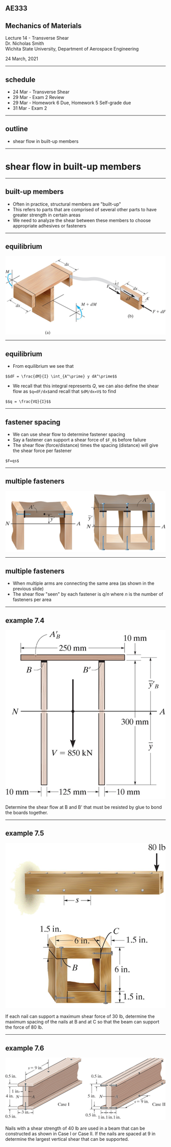 ## AE333
## Mechanics of Materials
Lecture 14 - Transverse Shear<br/>
Dr. Nicholas Smith<br/>
Wichita State University, Department of Aerospace Engineering

24 March, 2021

----
## schedule

- 24 Mar - Transverse Shear
- 29 Mar - Exam 2 Review
- 29 Mar - Homework 6 Due, Homework 5 Self-grade due
- 31 Mar - Exam 2

----
## outline

<!-- vim-markdown-toc GFM -->

* shear flow in built-up members

<!-- vim-markdown-toc -->

---
# shear flow in built-up members

----
## built-up members

-   Often in practice, structural members are "built-up"
-   This refers to parts that are comprised of several other parts to have greater strength in certain areas
-   We need to analyze the shear between these members to choose appropriate adhesives or fasteners

----
## equilibrium

![](../images/built-up-equilibrium.jpg)

----
## equilibrium

-   From equilibrium we see that

`$$dF = \frac{dM}{I} \int_{A^\prime} y dA^\prime$$`

-   We recall that this integral represents *Q*, we can also define the shear flow as `$q=dF/dx$`and recall that `$dM/dx=V$` to find

`$$q = \frac{VQ}{I}$$`

----
## fastener spacing

-   We can use shear flow to determine fastener spacing
-   Say a fastener can support a shear force of `$F_0$` before failure
-   The shear flow (force/distance) times the spacing (distance) will give the shear force per fastener

`$F=qs$`

----
## multiple fasteners

![](../images/shear-flow-multiple.jpg)

----
## multiple fasteners

-   When multiple arms are connecting the same area (as shown in the previous slide)
-   The shear flow "seen" by each fastener is *q*/*n* where *n* is the number of fasteners per area

----
## example 7.4

![](../images/example-7-4.jpg) <!-- .element width="30%" -->

Determine the shear flow at B and B' that must be resisted by glue to bond the boards together.

----
## example 7.5

<div class="left">

![](../images/example-7-5.jpg)

</div>

<div class="right">

If each nail can support a maximum shear force of 30 lb, determine the maximum spacing of the nails at B and at C so that the beam can support the force of 80 lb.

</div>

----
## example 7.6

![](../images/example-7-6.jpg) <!-- .element width="50%" -->

Nails with a shear strength of 40 lb are used in a beam that can be constructed as shown in Case I or Case II. If the nails are spaced at 9 in determine the largest vertical shear that can be supported.

